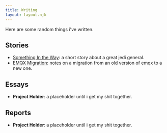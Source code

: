 ```yaml
---
title: Writing
layout: layout.njk
---
```


Here are some random things i've written.

## Stories

- [Something In the Way](/writing/something/): a short story about a great jedi general.
- [EMQX Migration](/writing/emqx_migration_notes/): notes on a migration from an old version of emqx to a new one.

## Essays

- **Project Holder**: a placeholder until i get my shit together.

## Reports

- **Project Holder**: a placeholder until i get my shit together.


